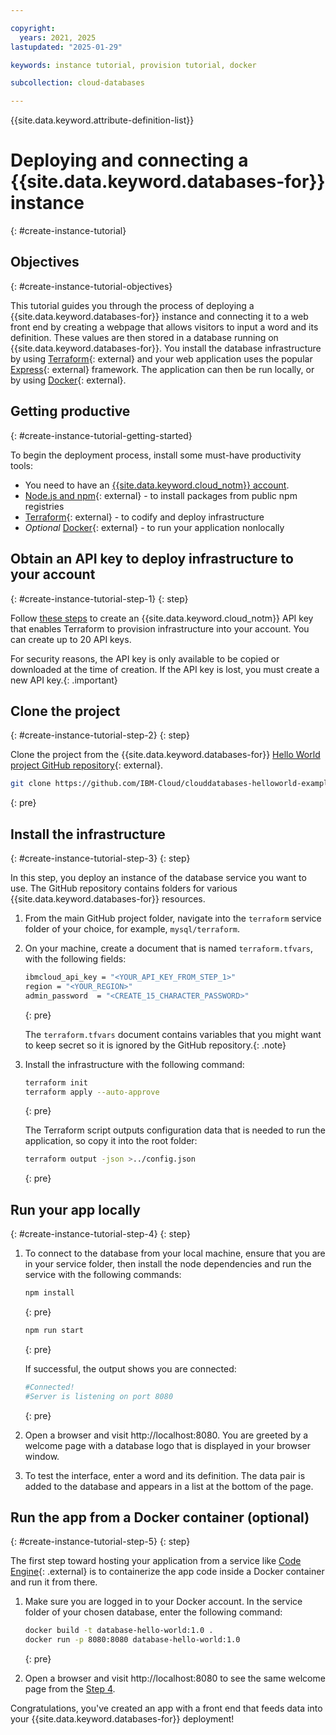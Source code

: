 ```yaml
---

copyright:
  years: 2021, 2025
lastupdated: "2025-01-29"

keywords: instance tutorial, provision tutorial, docker

subcollection: cloud-databases

---
```


{{site.data.keyword.attribute-definition-list}}

# Deploying and connecting a {{site.data.keyword.databases-for}} instance 
{: #create-instance-tutorial}

## Objectives
{: #create-instance-tutorial-objectives}

This tutorial guides you through the process of deploying a {{site.data.keyword.databases-for}} instance and connecting it to a web front end by creating a webpage that allows visitors to input a word and its definition. These values are then stored in a database running on {{site.data.keyword.databases-for}}. You install the database infrastructure by using [Terraform](https://www.terraform.io/){: external} and your web application uses the popular [Express](https://www.terraform.io/){: external} framework. The application can then be run locally, or by using [Docker](https://www.docker.com/){: external}. 

## Getting productive 
{: #create-instance-tutorial-getting-started}

To begin the deployment process, install some must-have productivity tools:

* You need to have an [{{site.data.keyword.cloud_notm}} account](https://cloud.ibm.com/registration).
* [Node.js and npm](https://docs.npmjs.com/downloading-and-installing-node-js-and-npm){: external} - to install packages from public npm registries
* [Terraform](https://www.terraform.io/){: external} - to codify and deploy infrastructure
* *Optional* [Docker](https://www.docker.com/){: external} - to run your application nonlocally

## Obtain an API key to deploy infrastructure to your account
{: #create-instance-tutorial-step-1}
{: step}

Follow [these steps](https://cloud.ibm.com/docs/account?topic=account-userapikey&interface=ui#create_user_key) to create an {{site.data.keyword.cloud_notm}} API key that enables Terraform to provision infrastructure into your account. You can create up to 20 API keys.

For security reasons, the API key is only available to be copied or downloaded at the time of creation. If the API key is lost, you must create a new API key.{: .important}

## Clone the project
{: #create-instance-tutorial-step-2}
{: step}

Clone the project from the {{site.data.keyword.databases-for}} [Hello World project GitHub repository](https://github.com/IBM-Cloud/clouddatabases-helloworld-examples){: external}.

```sh
git clone https://github.com/IBM-Cloud/clouddatabases-helloworld-examples.git
```
{: pre}

## Install the infrastructure
{: #create-instance-tutorial-step-3}
{: step}

In this step, you deploy an instance of the database service you want to use. The GitHub repository contains folders for various {{site.data.keyword.databases-for}} resources.

1. From the main GitHub project folder, navigate into the `terraform` service folder of your choice, for example, `mysql/terraform`.

1. On your machine, create a document that is named `terraform.tfvars`, with the following fields:

   ```sh
   ibmcloud_api_key = "<YOUR_API_KEY_FROM_STEP_1>"
   region = "<YOUR_REGION>"
   admin_password  = "<CREATE_15_CHARACTER_PASSWORD>"
   ```
   {: pre}
   
   The `terraform.tfvars` document contains variables that you might want to keep secret so it is ignored by the GitHub repository.{: .note}

1. Install the infrastructure with the following command:

   ```sh
   terraform init 
   terraform apply --auto-approve
   ```
   {: pre}
   
   The Terraform script outputs configuration data that is needed to run the application, so copy it into the root folder:
   
   ```sh
   terraform output -json >../config.json
   ```
   {: pre}

## Run your app locally
{: #create-instance-tutorial-step-4}
{: step}

1. To connect to the database from your local machine, ensure that you are in your service folder, then install the node dependencies and run the service with the following commands:

   ```sh
   npm install
   ```
   {: pre}

   ```sh
   npm run start
   ```
   {: pre}
   
   If successful, the output shows you are connected:
   
   ```sh
   #Connected!
   #Server is listening on port 8080
   ```
   {: pre}

1. Open a browser and visit http://localhost:8080. You are greeted by a welcome page with a database logo that is displayed in your browser window.

1. To test the interface, enter a word and its definition. The data pair is added to the database and appears in a list at the bottom of the page.

## Run the app from a Docker container (optional)
{: #create-instance-tutorial-step-5}
{: step}

The first step toward hosting your application from a service like [Code Engine](https://www.ibm.com/cloud/code-engine){: .external} is to containerize the app code inside a Docker container and run it from there.

1. Make sure you are logged in to your Docker account. In the service folder of your chosen database, enter the following command:

   ```sh
   docker build -t database-hello-world:1.0 . 
   docker run -p 8080:8080 database-hello-world:1.0
   ```
   {: pre}

1. Open a browser and visit http://localhost:8080 to see the same welcome page from the [Step 4](#step-4-run-your-app-locally).

Congratulations, you've created an app with a front end that feeds data into your {{site.data.keyword.databases-for}} deployment!
